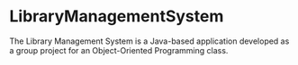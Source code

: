 # LibraryManagementSystem
The Library Management System is a Java-based application developed as a group project for an Object-Oriented Programming class.

